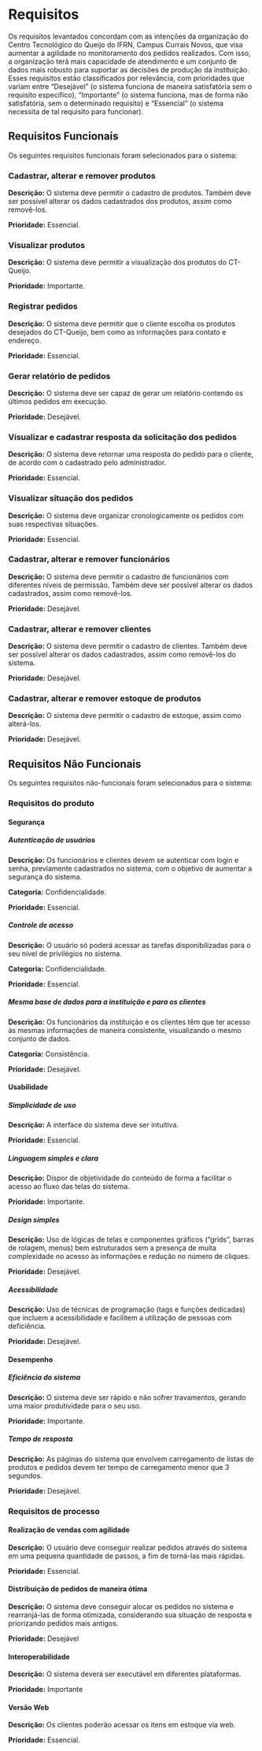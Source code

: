 # Requisitos

Os requisitos levantados concordam com as intenções da organização do Centro Tecnológico do Queijo do IFRN, Campus Currais Novos, que visa aumentar a agilidade no monitoramento dos pedidos realizados. Com isso, a organização terá mais capacidade de atendimento e um conjunto de dados mais robusto para suportar as decisões de produção da instituição. Esses requisitos estão classificados por relevância, com prioridades que variam entre “Desejável” (o sistema funciona de maneira satisfatória sem o requisito específico), “Importante” (o sistema funciona, mas de forma não satisfatória, sem o determinado requisito) e “Essencial” (o sistema necessita de tal requisito para funcionar).

## Requisitos Funcionais

Os seguintes requisitos funcionais foram selecionados para o sistema: 

### Cadastrar, alterar e remover produtos

**Descrição:** O sistema deve permitir o cadastro de produtos. Também deve ser possível alterar os dados cadastrados dos produtos, assim como removê-los.

**Prioridade:** Essencial.

### Visualizar produtos

**Descrição:** O sistema deve permitir a visualização dos produtos do CT-Queijo.

**Prioridade:** Importante.

### Registrar pedidos

**Descrição:** O sistema deve permitir que o cliente escolha os produtos desejados do CT-Queijo, bem como as informações para contato e endereço.

**Prioridade:** Essencial.

### Gerar relatório de pedidos

**Descrição:** O sistema deve ser capaz de gerar um relatório contendo os últimos pedidos em execução.

**Prioridade:** Desejável.

### Visualizar e cadastrar resposta da solicitação dos pedidos

**Descrição:** O sistema deve retornar uma resposta do pedido para o cliente, de acordo com o cadastrado pelo administrador.

**Prioridade:** Essencial.

### Visualizar situação dos pedidos

**Descrição:** O sistema deve organizar cronologicamente os pedidos com suas respectivas situações.

**Prioridade:** Essencial.

### Cadastrar, alterar e remover funcionários

**Descrição:** O sistema deve permitir o cadastro de funcionários com diferentes níveis de permissão. Também deve ser possível alterar os dados cadastrados, assim como removê-los.

**Prioridade:** Desejável.

### Cadastrar, alterar e remover clientes

**Descrição:** O sistema deve permitir o cadastro de clientes. Também deve ser possível alterar os dados cadastrados, assim como removê-los do sistema.

**Prioridade:** Desejável.

### Cadastrar, alterar e remover estoque de produtos

**Descrição:** O sistema deve permitir o cadastro de estoque, assim como alterá-los. 

**Prioridade:** Desejável.

## Requisitos Não Funcionais

Os seguintes requisitos não-funcionais foram selecionados para o sistema: 

### Requisitos do produto

#### Segurança

##### Autenticação de usuários

**Descrição:** Os funcionários e clientes devem se autenticar com login e senha, previamente cadastrados no sistema, com o objetivo de aumentar a segurança do sistema.

**Categoria:** Confidencialidade.

**Prioridade:** Essencial.

##### Controle de acesso 

**Descrição:** O usuário só poderá acessar as tarefas disponibilizadas para o seu nível de privilégios no sistema. 

**Categoria:** Confidencialidade. 

**Prioridade:** Essencial. 

##### Mesma base de dados para a instituição e para os clientes 

**Descrição:** Os funcionários da instituição e os clientes têm que ter acesso às mesmas informações de maneira consistente, visualizando o mesmo conjunto de dados.

**Categoria:** Consistência.

**Prioridade:** Desejável.

#### Usabilidade

##### Simplicidade de uso

**Descrição:** A interface do sistema deve ser intuitiva.

**Prioridade:** Essencial.

##### Linguagem simples e clara

**Descrição:** Dispor de objetividade do conteúdo de forma a facilitar o acesso ao fluxo das telas do sistema.

**Prioridade:** Importante.

##### Design simples

**Descrição:** Uso de lógicas de telas e componentes gráficos (“grids”, barras de rolagem, menus) bem estruturados sem a presença de muita complexidade no acesso às informações e redução no número de cliques.

**Prioridade:** Desejável.

##### Acessibilidade

**Descrição:** Uso de técnicas de programação (tags e funções dedicadas) que incluem a acessibilidade e facilitem a utilização de pessoas com deficiência.

**Prioridade:** Desejável.

#### Desempenho

##### Eficiência do sistema 

**Descrição:** O sistema deve ser rápido e não sofrer travamentos, gerando uma maior produtividade para o seu uso.

**Prioridade:** Importante.

##### Tempo de resposta 

**Descrição:** As páginas do sistema que envolvem carregamento de listas de produtos e pedidos devem ter tempo de carregamento menor que 3 segundos. 

**Prioridade:** Desejável.

### Requisitos de processo

#### Realização de vendas com agilidade 

**Descrição:** O usuário deve conseguir realizar pedidos através do sistema em uma pequena quantidade de passos, a fim de torná-las mais rápidas. 

**Prioridade:** Essencial. 

#### Distribuição de pedidos de maneira ótima 

**Descrição:** O sistema deve conseguir alocar os pedidos no sistema e rearranjá-las de forma otimizada, considerando sua situação de resposta e priorizando pedidos mais antigos. 

**Prioridade:** Desejável

#### Interoperabilidade 

**Descrição:** O sistema deverá ser executável em diferentes plataformas. 

**Prioridade:** Importante

#### Versão Web 

**Descrição:** Os clientes poderão acessar os itens em estoque via web. 

**Prioridade:** Essencial.
